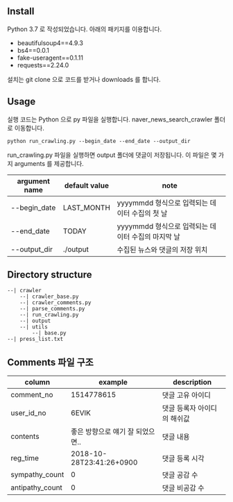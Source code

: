 ## Install

Python 3.7 로 작성되었습니다. 아래의 패키지를 이용합니다.

- beautifulsoup4==4.9.3
- bs4==0.0.1
- fake-useragent==0.1.11
- requests==2.24.0

설치는 git clone 으로 코드를 받거나 downloads 를 합니다.

## Usage

실행 코드는 Python 으로 py 파일을 실행합니다. naver_news_search_crawler 폴더로 이동합니다.

    python run_crawling.py --begin_date --end_date --output_dir

run_crawling.py 파일을 실행하면 output 폴더에 댓글이 저장됩니다. 이 파일은 몇 가지 arguments 를 제공합니다.

| argument name | default value | note |
| --- | --- | --- |
| --begin_date | LAST_MONTH| yyyymmdd 형식으로 입력되는 데이터 수집의 첫 날 |
| --end_date | TODAY | yyyymmdd 형식으로 입력되는 데이터 수집의 마지막 날 |
| --output_dir | ./output | 수집된 뉴스와 댓글의 저장 위치 |

## Directory structure

    --| crawler
        --| crawler_base.py
        --| crawler_comments.py
        --| parse_comments.py
        --| run_crawling.py
        --| output
        --| utils
            --| base.py
    --| press_list.txt

## Comments 파일 구조

| column | example | description |
| --- | --- | --- |
| comment_no | 1514778615 | 댓글 고유 아이디 |
| user_id_no | 6EVlK | 댓글 등록자 아이디의 해쉬값 |
| contents | 좋은 방향으로 얘기 잘 되었으면.. | 댓글 내용 |
| reg_time | 2018-10-28T23:41:26+0900 | 댓글 등록 시각 | 
| sympathy_count | 0 | 댓글 공감 수 |
| antipathy_count | 0 | 댓글 비공감 수 |
